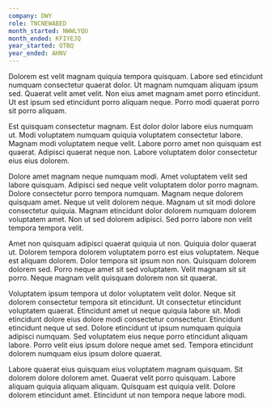 ```yaml
---
company: DWY
role: TNCNEWABED
month_started: NWWLYQU
month_ended: KFIYEJQ
year_started: OTBQ
year_ended: AHNV
---
```


Dolorem est velit magnam quiquia tempora quisquam. Labore sed etincidunt numquam consectetur quaerat dolor. Ut magnam numquam aliquam ipsum sed. Quaerat velit amet velit. Non eius amet magnam amet porro etincidunt. Ut est ipsum sed etincidunt porro aliquam neque. Porro modi quaerat porro sit porro aliquam.

Est quisquam consectetur magnam. Est dolor dolor labore eius numquam ut. Modi voluptatem numquam quiquia voluptatem consectetur labore. Magnam modi voluptatem neque velit. Labore porro amet non quisquam est quaerat. Adipisci quaerat neque non. Labore voluptatem dolor consectetur eius eius dolorem.

Dolore amet magnam neque numquam modi. Amet voluptatem velit sed labore quisquam. Adipisci sed neque velit voluptatem dolor porro magnam. Dolore consectetur porro tempora numquam. Magnam neque dolorem quisquam amet. Neque ut velit dolorem neque. Magnam ut sit modi dolore consectetur quiquia. Magnam etincidunt dolor dolorem numquam dolorem voluptatem amet. Non ut sed dolorem adipisci. Sed porro labore non velit tempora tempora velit.

Amet non quisquam adipisci quaerat quiquia ut non. Quiquia dolor quaerat ut. Dolorem tempora dolorem voluptatem porro est eius voluptatem. Neque est aliquam dolorem. Dolor tempora sit ipsum non non. Quisquam dolorem dolorem sed. Porro neque amet sit sed voluptatem. Velit magnam sit sit porro. Neque magnam velit quisquam dolorem non sit quaerat.

Voluptatem ipsum tempora ut dolor voluptatem velit dolor. Neque sit dolorem consectetur tempora sit etincidunt. Ut consectetur etincidunt voluptatem quaerat. Etincidunt amet ut neque quiquia labore sit. Modi etincidunt dolore eius dolore modi consectetur consectetur. Etincidunt etincidunt neque ut sed. Dolore etincidunt ut ipsum numquam quiquia adipisci numquam. Sed voluptatem eius neque porro etincidunt aliquam labore. Porro velit eius ipsum dolore neque amet sed. Tempora etincidunt dolorem numquam eius ipsum dolore quaerat.

Labore quaerat eius quisquam eius voluptatem magnam quisquam. Sit dolorem dolore dolorem amet. Quaerat velit porro quisquam. Labore aliquam quiquia aliquam aliquam. Quisquam est quiquia velit. Dolore dolorem etincidunt amet. Etincidunt ut non tempora neque labore modi.
    